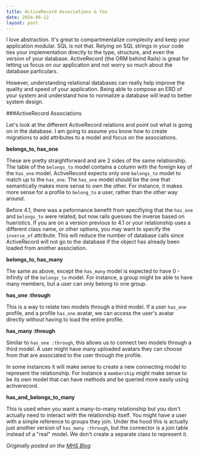 ```yaml
---
title: ActiveRecord Associations & You
date: 2014-06-12
layout: post
---
```

I love abstraction. It's great to compartmentalize complexity and keep your application modular. SQL is not that. Relying on SQL strings in your code ties your implementation directly to the type, structure, and even the version of your database. ActiveRecord (the ORM behind Rails) is great for letting us focus on our application and not worry so much about the database particulars.

However, understanding relational databases can really help improve the quality and speed of your application. Being able to compose an ERD of your system and understand how to normalize a database will lead to better system design.

###ActiveRecord Associations

Let's look at the different ActiveRecord relations and point out what is going on in the database. I am going to assume you know how to create migrations to add attributes to a model and focus on the associations.

__belongs\_to, has\_one__

These are pretty straightforward and are 2 sides of the same relationship. The table of the `belongs_to` model contains a column with the foreign key of the `has_one` model. ActiveRecord expects only one `belongs_to` model to match up to the `has_one`. The `has_one` model should be the one that semantically makes more sense to own the other. For instance, it makes more sense for a profile to `belong_to` a user, rather than the other way around.

Before 4.1, there was a peformance benefit from specifiying that the `has_one` and `belongs_to` were related, but now rails guesses the inverse based on hueristics. If you are on a version previous to 4.1 or your relationship uses a different class name, or other options, you may want to specify the `inverse_of` attribute. This will reduce the number of database calls since ActiveRecord will not go to the database if the object has already been loaded from another association.

<script src="https://gist.github.com/Ross-Hunter/f2539f3e2fd09ad4eb5c.js"></script>


__belongs\_to, has\_many__

The same as above, except the `has_many` model is expected to have 0 - Infinity of the `belongs_to` model. For instance, a group might be able to have many members, but a user can only belong to one group.

<script src="https://gist.github.com/Ross-Hunter/349304cfccaeca7075e8.js"></script>

__has\_one :through__

This is a way to relate two models through a third model. If a user `has_one` profile, and a profile `has_one` avatar, we can access the user's avatar directly without having to load the entire profile.

<script src="https://gist.github.com/Ross-Hunter/43b85dd2af1d70bad97a.js"></script>

__has\_many :through__

Similar to `has_one :through`, this allows us to connect two models through a third model. A user might have many uploaded avatars they can choose from that are associated to the user through the profile.

<script src="https://gist.github.com/Ross-Hunter/d050da14afd00b5d06b7.js"></script>

In some instances it will make sense to create a new connecting model to represent the relationship. For instance a `membership` might make sense to be its own model that can have methods and be queried more easily using activerecord.

<script src="https://gist.github.com/Ross-Hunter/ea122684a5cbd1795083.js"></script>

__has\_and\_belongs\_to\_many__

This is used when you want a many-to-many relationship but you don't actually need to interact with the relationship itself. You might have a user with a simple reference to groups they join. Under the hood this is actually just another version of `has_many :through`, but the connector is a join table instead of a "real" model. We don't create a separate class to represent it.

<script src="https://gist.github.com/Ross-Hunter/fc65bc87c1f57f34ed18.js"></script>

<em>Originally posted on the <a href="http://www.mutuallyhuman.com/blog/2014/06/12/activerecord-associations-and-you/">MHS Blog</a></em>
